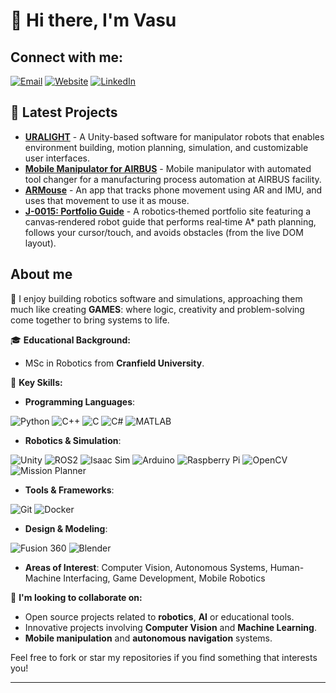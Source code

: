 # 👋 Hi there, I'm Vasu 

## Connect with me:

[![Email](https://img.shields.io/badge/Email-vasutariya2025%40gmail.com-red)](mailto:vasutariya2025@gmail.com)
[![Website](https://img.shields.io/badge/Website-vasu--sutariya.github.io-yellow)](https://vasu-sutariya.github.io/vatsal-sutariya/)
[![LinkedIn](https://img.shields.io/badge/LinkedIn-linkedin.com/in/vatsal--sutariya-blue)](https://linkedin.com/in/vatsal-sutariya)

## 📕 Latest Projects

- [**URALIGHT**](https://github.com/vasu-sutariya/Uralight) - A Unity-based software for manipulator robots that enables environment building, motion planning, simulation, and customizable user interfaces.
- [**Mobile Manipulator for AIRBUS**](https://github.com/vasu-sutariya/Mobile-manipulator-with-automated-tool-changer-for-a-manufacturing-process-automation) - Mobile manipulator with automated tool changer for a manufacturing process automation at AIRBUS facility.
- [**ARMouse**](https://github.com/vasu-sutariya/ARMouse) - An app that tracks phone movement using AR and IMU, and uses that movement to use it as mouse.
- [**J-0015: Portfolio Guide**](https://github.com/vasu-sutariya/vatsal-sutariya) - A robotics‑themed portfolio site featuring a canvas‑rendered robot guide that performs real‑time A* path planning, follows your cursor/touch, and avoids obstacles (from the live DOM layout).

## About me

🔭 I enjoy building robotics software and simulations, approaching them much like creating **GAMES**: where logic, creativity and problem-solving come together to bring systems to life.

🎓 **Educational Background:**

- MSc in Robotics from **Cranfield University**.

💼 **Key Skills:**

- **Programming Languages**: 

![Python](https://img.shields.io/badge/-Python-black?style=flat-square&logo=python)
![C++](https://img.shields.io/badge/-C++-black?style=flat-square&logo=c%2B%2B)
![C](https://img.shields.io/badge/-C-black?style=flat-square&logo=c)
![C#](https://img.shields.io/badge/-C%23-black?style=flat-square&logo=c-sharp)
![MATLAB](https://img.shields.io/badge/-MATLAB-black?style=flat-square&logo=mathworks)


- **Robotics & Simulation**:
  
![Unity](https://img.shields.io/badge/-Unity-black?style=flat-square&logo=unity)
![ROS2](https://img.shields.io/badge/-ROS2-black?style=flat-square&logo=ros)
![Isaac Sim](https://img.shields.io/badge/-Isaac%20Sim-black?style=flat-square&logo=nvidia)
![Arduino](https://img.shields.io/badge/-Arduino-black?style=flat-square&logo=arduino)
![Raspberry Pi](https://img.shields.io/badge/-Raspberry%20Pi-black?style=flat-square&logo=raspberry-pi)
![OpenCV](https://img.shields.io/badge/-OpenCV-black?style=flat-square&logo=opencv)
![Mission Planner](https://img.shields.io/badge/-Mission%20Planner-black?style=flat-square&logo=ardupilot)


- **Tools & Frameworks**: 

![Git](https://img.shields.io/badge/-Git-black?style=flat-square&logo=git)
![Docker](https://img.shields.io/badge/-Docker-black?style=flat-square&logo=docker)



- **Design & Modeling**:
  
![Fusion 360](https://img.shields.io/badge/-Fusion%20360-black?style=flat-square&logo=autodesk)
![Blender](https://img.shields.io/badge/-Blender-black?style=flat-square&logo=blender)


- **Areas of Interest**: 
Computer Vision, Autonomous Systems, Human-Machine Interfacing, Game Development, Mobile Robotics

👯 **I'm looking to collaborate on:**

- Open source projects related to **robotics**, **AI** or educational tools.
- Innovative projects involving **Computer Vision** and **Machine Learning**.
- **Mobile manipulation** and **autonomous navigation** systems.

Feel free to fork or star my repositories if you find something that interests you!





---

<!---
vasu-sutariya/readme is a ✨ special ✨ repository because its `README.md` (this file) appears on your GitHub profile.
You can click the Preview link to take a look at your changes.
--->
